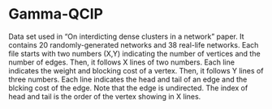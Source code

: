 # Gamma-QCIP
Data set used in “On interdicting dense clusters in a network” paper. It contains 20 randomly-generated networks and 38 real-life networks. Each file starts with two numbers (X,Y) indicating the number of vertices and the number of edges. Then, it follows X lines of two numbers. Each line indicates the weight and blocking cost of a vertex. Then, it follows Y lines of three numbers. Each line indicates the head and tail of an edge and the blcking cost of the edge. Note that the edge is undirected. The index of head and tail is the order of the vertex showing in X lines.
